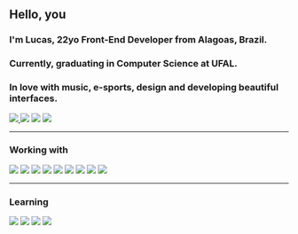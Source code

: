 ## Hello, you

### I'm Lucas, 22yo Front-End Developer from Alagoas, Brazil. 
### Currently, graduating in Computer Science at UFAL.
### In love with music, e-sports, design and developing beautiful interfaces.  
<a href = "mailto:lukeeplr@gmail.com"><img src="https://img.shields.io/badge/-Gmail-black?style=for-the-badge&logo=gmail&logoColor=white" target="_blank"> </a>
<a href="https://www.linkedin.com/in/lucas-chaves-881b6726b/" target="_blank"><img src="https://img.shields.io/badge/-LinkedIn-black?style=for-the-badge&logo=linkedin&logoColor=white" target="_blank"></a>
<a href="https://lucas-chaves.vercel.app/" target="_blank"><img src="https://img.shields.io/badge/portfolio-black?logo=vercel&logoColor=white&style=for-the-badge" target="_blank"></a>
<a href="https://discord.com/users/369918974042963978" target="_blank"><img src="https://img.shields.io/badge/Discord-black?style=for-the-badge&logo=discord&logoColor=white" target="_blank"></a>
<br/>

---

### Working with

![](https://img.shields.io/badge/HTML-black?logo=html5&logoColor=white&style=for-the-badge)
![](https://img.shields.io/badge/CSS-black?logo=css3&logoColor=white&style=for-the-badge)
![](https://img.shields.io/badge/JAVASCRIPT-black?logo=javascript&logoColor=white&style=for-the-badge)
![](https://img.shields.io/badge/Node-black?logo=node.js&logoColor=white&style=for-the-badge)
![](https://img.shields.io/badge/REACT-black?logo=react&logoColor=white&style=for-the-badge)
![](https://img.shields.io/badge/tailwind-black?logo=tailwindcss&logoColor=white&style=for-the-badge)
![](https://img.shields.io/badge/styled%20components-black?logo=styledcomponents&logoColor=white&style=for-the-badge)
![](https://img.shields.io/badge/python-black?logo=python&logoColor=white&style=for-the-badge)
![](https://img.shields.io/badge/figma-black?logo=figma&logoColor=white&style=for-the-badge)
<br/>

---

### Learning

![](https://img.shields.io/badge/typescript-black?logo=typescript&logoColor=white&style=for-the-badge)
![](https://img.shields.io/badge/next-black?logo=next.js&logoColor=white&style=for-the-badge)
![](https://img.shields.io/badge/dart-black?logo=dart&logoColor=white&style=for-the-badge)
![](https://img.shields.io/badge/flutter-black?logo=flutter&logoColor=white&style=for-the-badge)

